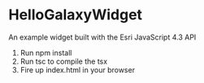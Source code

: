 # HelloGalaxyWidget
An example widget built with the Esri JavaScript 4.3 API

1.  Run npm install
2.  Run tsc to compile the tsx
3.  Fire up index.html in your browser
